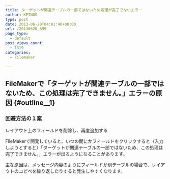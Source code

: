 ```yaml
---
title: ターゲットが関連テーブルの一部ではないため処理が完了でないエラー
author: KEINOS
type: post
date: 2013-06-20T04:01:40+00:00
url: /20130620_899
page_type:
  - default
post_views_count:
  - 1319
categories:
  - Filemaker

---
```

## FileMakerで「ターゲットが関連テーブルの一部ではないため、この処理は完了できません。」エラーの原因 {#outline__1}

<div class="section">
  <h3 id="outline__1_1">
    回避方法の１案
  </h3>
  
  <pre>
レイアウト上のフィールドを削除し、再度追加する
</pre>
  
  <p>
    FileMakerで開発していると、いつの間にかフィールドをクリックすると（入力しようとすると）「ターゲットが関連テーブルの一部ではないため、この処理は完了できません。」エラーが出るようになることがあります。
  </p>
  
  <p>
    主な原因は、メッセージ内容のようにフィールドが別テーブルの場合で、レイアウトのコピペを繰り返したりすると発生しやすくなります。
  </p>
</div>
